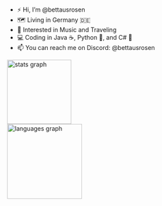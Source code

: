 - ⚡ Hi, I’m @bettausrosen
- 🗺️ Living in Germany 🇩🇪
- 🌌 Interested in Music and Traveling
- 💻 Coding in Java ☕, Python 🐍, and C# 🎯
- 📫 You can reach me on Discord: @bettausrosen

<div align="left">
  <img src="https://github-readme-stats.vercel.app/api?hide_title=false&hide_rank=false&show_icons=true&include_all_commits=true&count_private=true&disable_animations=false&theme=dark&locale=de&hide_border=false&username=bettausrosen" height="150" alt="stats graph"/>
  <br>
  <img src="https://github-readme-stats.vercel.app/api/top-langs/?username=bettausrosen&theme=dark" height="175" alt="languages graph"  />
  </div>
</div>


<!---
bettausrosen/bettausrosen is a ✨ special ✨ repository because its `README.md` (this file) appears on your GitHub profile.
You can click the Preview link to take a look at your changes.
--->
